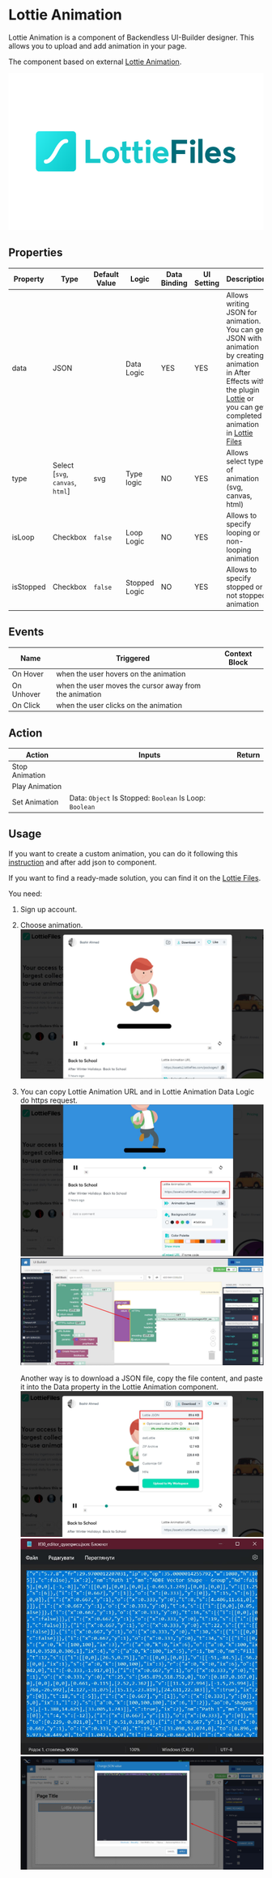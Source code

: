 # Lottie Animation

Lottie Animation is a component of Backendless UI-Builder designer. This allows you to upload and add animation in your page.

The component based on external [Lottie Animation](https://github.com/airbnb/lottie-web).

<p align="center">
  <img src="./thumbnail.png" alt="main thumbnail" width="780"/>
</p>

## Properties

| Property  | Type                             | Default Value | Logic         | Data Binding | UI Setting | Description                                                                                                                                                                                                                                                          |
|-----------|----------------------------------|---------------|---------------|--------------|------------|----------------------------------------------------------------------------------------------------------------------------------------------------------------------------------------------------------------------------------------------------------------------|
| data      | JSON                             |               | Data Logic    | YES          | YES        | Allows writing JSON for animation. You can get JSON with animation by creating animation in After Effects with the plugin [Lottie](https://airbnb.io/lottie/#/after-effects)  or you can get completed animation in [Lottie Files](https://lottiefiles.com/featured) |
| type      | Select [`svg`, `canvas`, `html`] | svg           | Type logic    | NO           | YES        | Allows select type of animation (svg, canvas, html)                                                                                                                                                                                                                  |
| isLoop    | Checkbox                         | `false`       | Loop Logic    | NO           | YES        | Allows to specify looping or non-looping animation                                                                                                                                                                                                                   |
| isStopped | Checkbox                         | `false`       | Stopped Logic | NO           | YES        | Allows to specify stopped or not stopped animation                                                                                                                                                                                                                   |

## Events

| Name       | Triggered                                              | Context Block |
|------------|--------------------------------------------------------|---------------|
| On Hover   | when the user hovers on the animation                  |               |
| On Unhover | when the user moves the cursor away from the animation |               |
| On Click   | when the user clicks on the animation                  |               |

## Action

| Action         | Inputs                                                  | Return |
|----------------|---------------------------------------------------------|--------|
| Stop Animation |                                                         |        |
| Play Animation |                                                         |        |
| Set Animation  | Data: `Object` Is Stopped: `Boolean` Is Loop: `Boolean` |        |

## Usage
If you want to create a custom animation, you can do it following this [instruction](https://airbnb.io/lottie/#/after-effects?id=advanced-illustrator-to-lottie-workflow) and after add json to component.

If you want to find a ready-made solution, you can find it on the [Lottie Files](https://lottiefiles.com/featured).

You need:
1. Sign up account.

2. Choose animation.
   ![choose animation example](./example-images/choose_animation.jpg)


3. You can copy Lottie Animation URL and in Lottie Animation Data Logic do https request.
   ![copy URL Animation example](./example-images/get_url_animation.jpg)
   ![Data Logic example](./example-images/data_logic.jpg)


   Another way is to download a JSON file, copy the file content, and paste it into the Data property in the Lottie Animation component.
   ![download animation example](./example-images/download_animation.jpg)
   ![copy json animation example](./example-images/copy_json_animation.jpg)
   ![past json animation example](./example-images/past_json_in_data.jpg)
